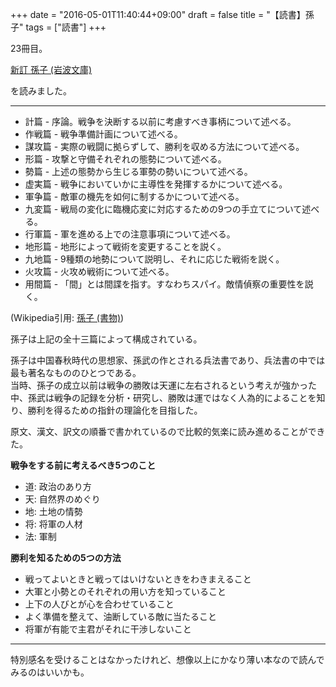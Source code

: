 +++
date = "2016-05-01T11:40:44+09:00"
draft = false
title = "【読書】孫子"
tags = ["読書"]
+++

23冊目。

<a  href="http://www.amazon.co.jp/gp/product/4003320719/ref=as_li_qf_sp_asin_tl?ie=UTF8&camp=247&creative=1211&creativeASIN=4003320719&linkCode=as2&tag=kotazi-22">新訂 孫子 (岩波文庫)</a><img src="http://ir-jp.amazon-adsystem.com/e/ir?t=kotazi-22&l=as2&o=9&a=4003320719" width="1" height="1" border="0" alt="" style="border:none !important; margin:0px !important;" />

を読みました。

<hr>

- 計篇 - 序論。戦争を決断する以前に考慮すべき事柄について述べる。
- 作戦篇 - 戦争準備計画について述べる。
- 謀攻篇 - 実際の戦闘に拠らずして、勝利を収める方法について述べる。
- 形篇 - 攻撃と守備それぞれの態勢について述べる。
- 勢篇 - 上述の態勢から生じる軍勢の勢いについて述べる。
- 虚実篇 - 戦争においていかに主導性を発揮するかについて述べる。
- 軍争篇 - 敵軍の機先を如何に制するかについて述べる。
- 九変篇 - 戦局の変化に臨機応変に対応するための9つの手立てについて述べる。
- 行軍篇 - 軍を進める上での注意事項について述べる。
- 地形篇 - 地形によって戦術を変更することを説く。
- 九地篇 - 9種類の地勢について説明し、それに応じた戦術を説く。
- 火攻篇 - 火攻め戦術について述べる。
- 用間篇 - 「間」とは間諜を指す。すなわちスパイ。敵情偵察の重要性を説く。

(Wikipedia引用: [孫子 (書物)](https://ja.wikipedia.org/wiki/%E5%AD%AB%E5%AD%90_(%E6%9B%B8%E7%89%A9)))

孫子は上記の全十三篇によって構成されている。

孫子は中国春秋時代の思想家、孫武の作とされる兵法書であり、兵法書の中では最も著名なもののひとつである。  
当時、孫子の成立以前は戦争の勝敗は天運に左右されるという考えが強かった中、孫武は戦争の記録を分析・研究し、勝敗は運ではなく人為的によることを知り、勝利を得るための指針の理論化を目指した。

原文、漢文、訳文の順番で書かれているので比較的気楽に読み進めることができた。


**戦争をする前に考えるべき5つのこと**

- 道: 政治のあり方
- 天: 自然界のめぐり
- 地: 土地の情勢
- 将: 将軍の人材
- 法: 軍制

**勝利を知るための5つの方法**

- 戦ってよいときと戦ってはいけないときをわきまえること
- 大軍と小勢とのそれぞれの用い方を知っていること
- 上下の人びとが心を合わせていること
- よく準備を整えて、油断している敵に当たること
- 将軍が有能で主君がそれに干渉しないこと

<hr>

特別感名を受けることはなかったけれど、想像以上にかなり薄い本なので読んでみるのはいいかも。
